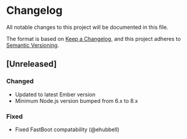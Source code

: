 # Changelog
All notable changes to this project will be documented in this file.

The format is based on [Keep a Changelog](https://keepachangelog.com/en/1.0.0/),
and this project adheres to [Semantic Versioning](https://semver.org/spec/v2.0.0.html).

## [Unreleased]
### Changed
- Updated to latest Ember version
- Minimum Node.js version bumped from 6.x to 8.x

### Fixed
- Fixed FastBoot compatability (@ehubbell)
